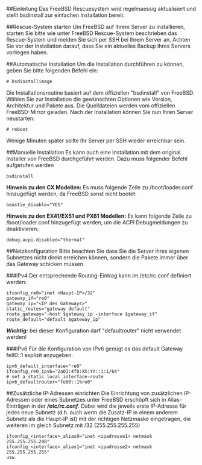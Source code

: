 ##Einleitung
Das FreeBSD Rescuesystem wird regelmaessig aktualisiert und stellt bsdinstall zur einfachen Installation bereit.

##Rescue-System starten
Um FreeBSD auf Ihrem Server zu installieren, starten Sie bitte wie unter FreeBSD Rescue-System beschrieben das Rescue-System und melden Sie sich per SSH bei Ihrem Server an. Achten Sie vor der Installation darauf, dass Sie ein aktuelles Backup Ihres Servers vorliegen haben.

##Automatische Installation
Um die Installation durchführen zu können, geben Sie bitte folgenden Befehl ein:

`# bsdinstallimage`

Die Installationsroutine basiert auf dem offiziellen "bsdinstall" von FreeBSD. Wählen Sie zur Installation die gewünschten Optionen wie Version, Architektur und Pakete aus. Die Quelldateien werden vom offiziellen FreeBSD-Mirror geladen. Nach der Installation können Sie nun Ihren Server neustarten:

`# reboot`

Wenige Minuten später sollte Ihr Server per SSH wieder erreichbar sein.

##Manuelle Installation
Es kann auch eine Installation mit dem original Installer von FreeBSD durchgeführt werden. Dazu muss folgender Befehl aufgerufen werden

`bsdinstall`

**Hinweis zu den CX Modellen:** Es muss folgende Zeile zu /boot/loader.conf hinzugefügt werden, da FreeBSD sonst nicht bootet:

`beastie_disable="YES"`

**Hinweis zu den EX41/EX51 und PX61 Modellen:** Es kann folgende Zeile zu /boot/loader.conf hinzugefügt werden, um die ACPI Debugmeldungen zu deaktivieren:

`debug.acpi.disabled="thermal"`

##Netzkonfiguration
Bitte beachten Sie dass Sie die Server ihres eigenen Subnetzes nicht direkt erreichen können, sondern die Pakete immer über das Gateway schicken müssen.

###IPv4
Der entsprechende Routing-Eintrag kann im /etc/rc.conf definiert werden:

```
ifconfig_re0="inet <Haupt-IP>/32"
gateway_if="re0"
gateway_ip="<IP des Gateways>"
static_routes="gateway default"
route_gateway="-host $gateway_ip -interface $gateway_if"
route_default="default $gateway_ip"
```

***Wichtig:*** bei dieser Konfiguration darf "defaultrouter" nicht verwendet werden!


###IPv6
Für die Konfiguration von IPv6 genügt es das default Gateway fe80::1 explizit anzugeben.

```
ipv6_default_interface="re0"
ifconfig_re0_ipv6="2a01:4f8:XX:YY::1:1/64"
# set a static local interface-route
ipv6_defaultrouter="fe80::1%re0"
```

##Zusätzliche IP-Adressen einrichten
Die Einrichtung von zusätzlichen IP-Adressen oder eines Subnetzes unter FreeBSD erschöpft sich in Alias-Einträgen in der ***/etc/rc.conf***. Dabei wird die jeweils erste IP-Adresse für jedes neue Subnetz (d.h. auch wenn die Zusatz-IP in einem anderem Subnetz als die Haupt-IP ist) mit der richtigen Netzmaske eingetragen, die weiteren im gleich Subnetz mit /32 (255.255.255.255)

```
ifconfig_<interface>_alias0="inet <ipadresse1> netmask 255.255.255.248"
ifconfig_<interface>_alias1="inet <ipadresse2> netmask 255.255.255.255"
usw.
```
